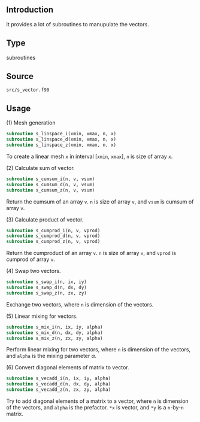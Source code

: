 ## Introduction

It provides a lot of subroutines to manupulate the vectors.

## Type

subroutines

## Source

`src/s_vector.f90`

## Usage

(1) Mesh generation

```fortran
subroutine s_linspace_i(xmin, xmax, n, x)
subroutine s_linspace_d(xmin, xmax, n, x)
subroutine s_linspace_z(xmin, xmax, n, x)
```

To create a linear mesh `x` in interval [`xmin`, `xmax`], `n` is size of array `x`.

(2) Calculate sum of vector.

```fortran
subroutine s_cumsum_i(n, v, vsum)
subroutine s_cumsum_d(n, v, vsum)
subroutine s_cumsum_z(n, v, vsum)
```

Return the cumsum of an array `v`. `n` is size of array `v`, and `vsum` is cumsum of array `v`.

(3) Calculate product of vector.

```fortran
subroutine s_cumprod_i(n, v, vprod)
subroutine s_cumprod_d(n, v, vprod)
subroutine s_cumprod_z(n, v, vprod)
```

Return the cumproduct of an array `v`. `n` is size of array `v`, and `vprod` is cumprod of array `v`.

(4) Swap two vectors.

```fortran
subroutine s_swap_i(n, ix, iy)
subroutine s_swap_d(n, dx, dy)
subroutine s_swap_z(n, zx, zy)
```

Exchange two vectors, where `n` is dimension of the vectors.

(5) Linear mixing for vectors.

```fortran
subroutine s_mix_i(n, ix, iy, alpha)
subroutine s_mix_d(n, dx, dy, alpha)
subroutine s_mix_z(n, zx, zy, alpha)
```

Perform linear mixing for two vectors, where `n` is dimension of the vectors, and `alpha` is the mixing parameter $\alpha$.

(6) Convert diagonal elements of matrix to vector.

```fortran
subroutine s_vecadd_i(n, ix, iy, alpha)
subroutine s_vecadd_d(n, dx, dy, alpha)
subroutine s_vecadd_z(n, zx, zy, alpha)
```

Try to add diagonal elements of a matrix to a vector, where `n` is dimension of the vectors, and `alpha` is the prefactor. `*x` is vector, and `*y` is a `n`-by-`n` matrix.
